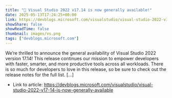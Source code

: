 ```yaml
---
title: "🎉 Visual Studio 2022 v17.14 is now generally available!"
date: 2025-05-13T17:24:25+00:00
link: https://devblogs.microsoft.com/visualstudio/visual-studio-2022-v17-14-is-now-generally-available
showShare: false
showReadTime: false
thumbnail: images/vs.png
tags: ["devblogs.microsoft.com"]
---
```

We’re thrilled to announce the general availability of Visual Studio 2022 version 17.14! This release continues our mission to empower developers with faster, smarter, and more productive tools across all workloads. There is so much for developers to love in this release, so be sure to check out the release notes for the full list. […]

- Link to article: https://devblogs.microsoft.com/visualstudio/visual-studio-2022-v17-14-is-now-generally-available